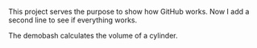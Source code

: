 This project serves the purpose to show how GitHub works. 
Now I add a second line to see if everything works.

The demobash calculates the volume of a cylinder.
